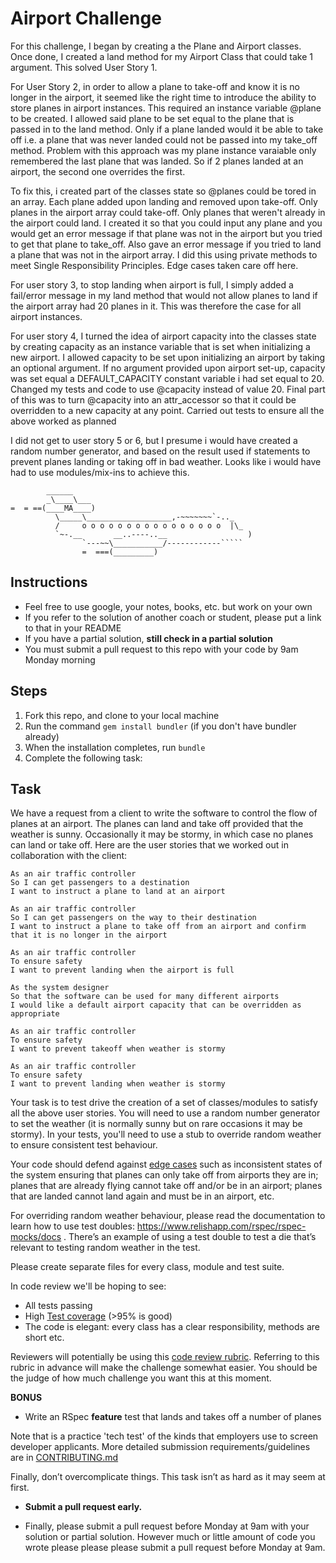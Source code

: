 Airport Challenge
=================

For this challenge, I began by creating a the Plane and Airport classes. Once done, 
I created a land method for my Airport Class that could take 1 argument. 
This solved User Story 1. 

For User Story 2, in order to allow a plane to take-off and know it is no longer in the 
airport, it seemed like the right time to introduce the ability to store planes in airport
instances. This required an instance variable @plane to be created. I allowed said plane to 
be set equal to the plane that is passed in to the land method. Only if a plane landed 
would it be able to take off i.e. a plane that was never landed could not be passed into my 
take_off method. Problem with this approach was my plane instance varaiable only remembered the 
last plane that was landed. So if 2 planes landed at an airport, the second one overrides the first. 

To fix this, i created part of the classes state so @planes could be tored in an array. 
Each plane added upon landing and removed upon take-off. Only planes in the airport array could take-off. 
Only planes that weren't already in the airport could land. I created it so that you could input any plane
and you would get an error message if that plane was not in the airport but you tried to get that plane to 
take_off. Also gave an error message if you tried to land a plane that was not in the airport array. 
I did this using private methods to meet Single Responsibility Principles. 
Edge cases taken care off here. 

For user story 3, to stop landing when airport is full, I simply added a fail/error message
in my land method that would not allow planes to land if the airport array had 20 planes in it.
This was therefore the case for all airport instances. 

For user story 4, I turned the idea of airport capacity into the classes state by creating
capacity as an instance variable that is set when initializing a new airport. I allowed capacity
to be set upon initializing an airport by taking an optional argument. If no argument provided upon 
airport set-up, capacity was set equal a DEFAULT_CAPACITY constant variable i had set equal to 20.
Changed my tests and code to use @capacity instead of value 20. 
Final part of this was to turn @capacity into an attr_accessor so that it could be overridden 
to a new capacity at any point. Carried out tests to ensure all the above worked as planned

I did not get to user story 5 or 6, but I presume i would have created a random number generator,
and based on the result used if statements to prevent planes landing or taking off in bad weather. 
Looks like i would have had to use modules/mix-ins to achieve this. 













```
        ______
        _\____\___
=  = ==(____MA____)
          \_____\___________________,-~~~~~~~`-.._
          /     o o o o o o o o o o o o o o o o  |\_
          `~-.__       __..----..__                  )
                `---~~\___________/------------`````
                =  ===(_________)

```

Instructions
---------

* Feel free to use google, your notes, books, etc. but work on your own
* If you refer to the solution of another coach or student, please put a link to that in your README
* If you have a partial solution, **still check in a partial solution**
* You must submit a pull request to this repo with your code by 9am Monday morning

Steps
-------

1. Fork this repo, and clone to your local machine
2. Run the command `gem install bundler` (if you don't have bundler already)
3. When the installation completes, run `bundle`
4. Complete the following task:

Task
-----

We have a request from a client to write the software to control the flow of planes at an airport. The planes can land and take off provided that the weather is sunny. Occasionally it may be stormy, in which case no planes can land or take off.  Here are the user stories that we worked out in collaboration with the client:

```
As an air traffic controller 
So I can get passengers to a destination 
I want to instruct a plane to land at an airport

As an air traffic controller 
So I can get passengers on the way to their destination 
I want to instruct a plane to take off from an airport and confirm that it is no longer in the airport

As an air traffic controller 
To ensure safety 
I want to prevent landing when the airport is full 

As the system designer
So that the software can be used for many different airports
I would like a default airport capacity that can be overridden as appropriate

As an air traffic controller 
To ensure safety 
I want to prevent takeoff when weather is stormy 

As an air traffic controller 
To ensure safety 
I want to prevent landing when weather is stormy 
```

Your task is to test drive the creation of a set of classes/modules to satisfy all the above user stories. You will need to use a random number generator to set the weather (it is normally sunny but on rare occasions it may be stormy). In your tests, you'll need to use a stub to override random weather to ensure consistent test behaviour.

Your code should defend against [edge cases](http://programmers.stackexchange.com/questions/125587/what-are-the-difference-between-an-edge-case-a-corner-case-a-base-case-and-a-b) such as inconsistent states of the system ensuring that planes can only take off from airports they are in; planes that are already flying cannot take off and/or be in an airport; planes that are landed cannot land again and must be in an airport, etc.

For overriding random weather behaviour, please read the documentation to learn how to use test doubles: https://www.relishapp.com/rspec/rspec-mocks/docs . There’s an example of using a test double to test a die that’s relevant to testing random weather in the test.

Please create separate files for every class, module and test suite.

In code review we'll be hoping to see:

* All tests passing
* High [Test coverage](https://github.com/makersacademy/course/blob/main/pills/test_coverage.md) (>95% is good)
* The code is elegant: every class has a clear responsibility, methods are short etc. 

Reviewers will potentially be using this [code review rubric](docs/review.md).  Referring to this rubric in advance will make the challenge somewhat easier.  You should be the judge of how much challenge you want this at this moment.

**BONUS**

* Write an RSpec **feature** test that lands and takes off a number of planes

Note that is a practice 'tech test' of the kinds that employers use to screen developer applicants.  More detailed submission requirements/guidelines are in [CONTRIBUTING.md](CONTRIBUTING.md)

Finally, don’t overcomplicate things. This task isn’t as hard as it may seem at first.

* **Submit a pull request early.**

* Finally, please submit a pull request before Monday at 9am with your solution or partial solution.  However much or little amount of code you wrote please please please submit a pull request before Monday at 9am.
